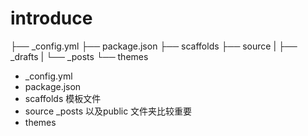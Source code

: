 # introduce 

├── _config.yml
├── package.json
├── scaffolds
├── source
|   ├── _drafts
|   └── _posts
└── themes

* _config.yml
* package.json
* scaffolds 模板文件
* source _posts 以及public 文件夹比较重要
* themes
